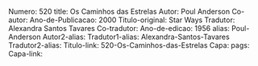 Numero: 520
title: Os Caminhos das Estrelas
Autor: Poul Anderson
Co-autor: 
Ano-de-Publicacao: 2000
Titulo-original: Star Ways
Tradutor: Alexandra Santos Tavares
Co-tradutor: 
Ano-de-edicao: 1956
alias: Poul-Anderson
Autor2-alias: 
Tradutor1-alias: Alexandra-Santos-Tavares
Tradutor2-alias: 
Titulo-link: 520-Os-Caminhos-das-Estrelas
Capa: 
pags: 
Capa-link: 